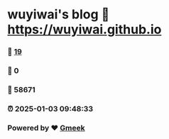 # wuyiwai's blog :link: https://wuyiwai.github.io 
### :page_facing_up: [19](https://wuyiwai.github.io/tag.html) 
### :speech_balloon: 0 
### :hibiscus: 58671 
### :alarm_clock: 2025-01-03 09:48:33 
### Powered by :heart: [Gmeek](https://github.com/Meekdai/Gmeek)

